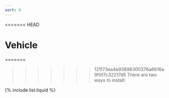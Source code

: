 ```yaml
---
sort: 6
---
```


<<<<<<< HEAD
# Vehicle

=======
>>>>>>> 121f73ea4e93898300376a6616a9f0f7c32217d5
There are two ways to install:

{% include list.liquid %}

